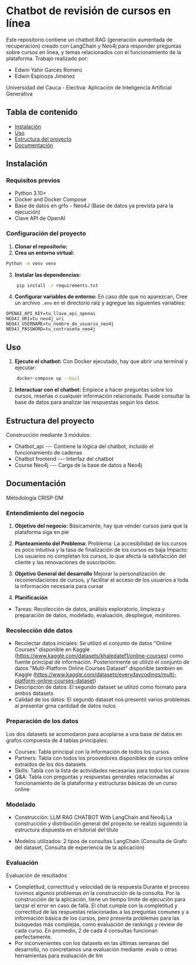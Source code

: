 # Chatbot de revisión de cursos en línea

Este repositorio contiene un chatbot RAG (generación aumentada de recuperación) creado con LangChain y Neo4j para responder preguntas sobre cursos en línea, y temas relacionados con el funcionamiento de la plataforma.
Trabajo realizado por:
 - Edwin Yahir Garcés Romero
 - Edwin Espinoza Jiménez

Universidad del Cauca - Electiva: Aplicación de Inteligencia Artificial Generativa

## Tabla de contenido
- [Instalación](#instalación)
- [Uso](#uso)
- [Estructura del proyecto](#estructura-del-proyecto)
- [Documentación](#documentación)

## Instalación

### Requisitos previos
- Python 3.10+
- Docker and Docker Compose
- Base de datos en grfo - Neo4J (Base de datos ya prevista para la ejecución)
- Clave API de OpenAI

### Configuración del proyecto
1. **Clonar el repositorio:**
2. **Crea un entorno virtual:**
 ```sh
 Python -m venv venv
 ```
3. **Instalar las dependencias:**
```sh
    pip install -r requirements.txt
```

4. **Configurar variables de entorno:**
En caso dde que no aparezcan, Cree un archivo `.env` en el directorio raíz y agregue las siguientes variables:
 ```entorno
 OPENAI_API_KEY=tu_llave_api_openai
 NEO4J_URI=tu_neo4j_uri
 NEO4J_USERNAME=tu_nombre_de_usuario_neo4j
 NEO4J_PASSWORD=tu_contraseña_neo4j
 ```

## Uso

1. **Ejecute el chatbot:**
Con Docker ejecutado, hay que abrir una terminal y ejecutar:
```sh
    docker-compose up --buil
```
2. **Interactuar con el chatbot:**
Empiece a hacer preguntas sobre los cursos, reseñas o cualquier información relacionada.
Puede consultar la base de datos para analizar las respuestas según los datos.

## Estructura del proyecto
Construcción mediante 3 módulos:
- Chatbot_api --- Contiene la lógica del chatbot, incluído el funcionamiento de cadenas
- Chatbot frontend --- Interfaz del chatbot
- Course Neo4j --- Carga de la base de datos a Neo4j

## Documentación

Métodología CRISP-DM
### Entendimiento del negocio
1. **Objetivo del negocio:**
Básicamente, hay que vender cursos para que la plataforma siga en pie

2. **Planteamiento del Problema:**
Problema: La accesibilidad de los cursos es poco intuitiva y la tasa de finalización de los cursos es baja
Impacto: Los usuarios no completan los cursos, lo que afecta la satisfacción del cliente y las renovaciones de suscripción.

3. **Objetivo General del desarrollo**
Mejorar la personalización de recomendaciones de cursos, y facilitar el acceso de los usuarios a toda la información necesaria para cursar

4. **Planificación**
- Tareas: Recolección de datos, análisis exploratorio, limpieza y preparación de datos, modelado, evaluación, despliegue, monitoreo.

### Recolección dde datos
- Recolectar datos iniciales: Se utilizó el conjunto de datos "Online Courses" disponible en Kaggle (https://www.kaggle.com/datasets/khaledatef1/online-courses) como fuente principal de información. Posteriormente se utilizó el conjunto de datos "Multi-Platform Online Courses Dataset" disponible tambien en Kaggle (https://www.kaggle.com/datasets/everydaycodings/multi-platform-online-courses-dataset)
- Descripción de datos: El segundo dataset se utilizó como formato para ambos datasets
- Calidad de los datos: El segundo dataset nos presentó varios problemas al presentar grna cantidad de datos nulos

### Preparación de los datos
Los dos datasets se acomodaron para acoplarse a una base de datos en grafos compuesta de 4 tablas principales:
- Courses: Tabla principal con la información de todos los cursos.
- Partners: Tabla con todos los proovedores disponibles de cursos online extraídos de los dos datasets
- Skills: Tabla con la lista de actividades necesarias para todos los cursos
- Q&A: Tabla con preguntas y respuestas generales relacionadas al funcionamiento de la plataforma y estructuras básicas de un curso online

### Modelado
- Construcción: LLM RAG CHATBOT With LangChain and Neo4j
La construcción y distribución general del proyecto se realizó siguiendo la estructura dispuesta en el tutorial del título

- Modelos utilizados: 2 tipos de consultas LangChain (Consulta de Grafo del dataset, Consulta de experiencia de la aplicación)

### Evaluación
Evaluación de resultados
- Completitud, correctitud y velocidad de la respuesta
  Durante el proceso tuvimos algunos problemas en la construcción de la consulta.
  Por la construcción de la aplicación, tiene un tiempo límite de ejecución para lanzar el error en caso de falla.
  El chat cumple con la completitud y correctitud de las respuestas relacionadas a las preguntas comunes y a información básica de los cursos, pero presenta problemas para las búsquedas más complejas, como evaluación de rankings y review de cada curso. En promedio, 2 de cada 4 consultas funcionan perfectamente.
- Por inconvenientes con los datasets en las últimas semanas del desarrollo, no concretamos una evaluación mediante .evals o otras herramientas para evaluación de llm 
